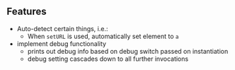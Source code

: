 ## Features

- Auto-detect certain things, i.e.:
    - When `setURL` is used, automatically set element to `a`
- implement debug functionality
    - prints out debug info based on debug switch passed on instantiation
    - debug setting cascades down to all further invocations